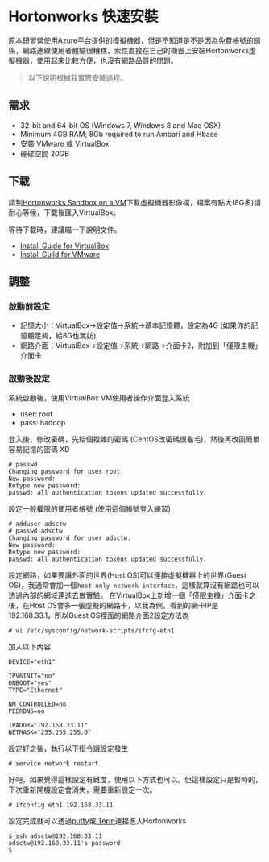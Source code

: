 # Hortonworks 快速安裝 #

原本研習營使用Azure平台提供的模擬機器，但是不知道是不是因為免費帳號的關係，網路連線使用者體驗很糟糕，索性直接在自己的機器上安裝Hortonworks虛擬機器，使用起來比較方便，也沒有網路品質的問題。

> 以下說明根據我實際安裝過程。

## 需求 ##

- 32-bit and 64-bit OS (Windows 7, Windows 8 and Mac OSX)
- Minimum 4GB RAM; 8Gb required to run Ambari and Hbase
- 安裝 VMware 或 VirtualBox
- 硬碟空間 20GB

## 下載 ##

請到[Hortonworks Sandbox on a VM](http://hortonworks.com/products/hortonworks-sandbox/#install)下載虛擬機器影像檔，檔案有點大(8G多)請耐心等候，下載後匯入VirtualBox。

等待下載時，建議瞄一下說明文件。
- [Install Guide for VirtualBox](http://hortonworks.com/wp-content/uploads/2015/07/Import_on_Vbox_7_20_2015.pdf)
- [Install Guild for VMware](http://hortonworks.com/wp-content/uploads/2015/07/Import_on_VMware_7_20_2015.pdf)

## 調整 ##

### 啟動前設定 ###
- 記憶大小：VirtualBox→設定值→系統→基本記憶體，設定為4G (如果你的記憶體足夠，給8G也無妨)
- 網路介面：VirtualBox→設定值→系統→網路→介面卡2，附加到「僅限主機」介面卡

### 啟動後設定 ###
系統啟動後，使用VirtualBox VM使用者操作介面登入系統
- user: root
- pass: hadoop

登入後，修改密碼，先給個複雜的密碼 (CentOS改密碼很龜毛)，然後再改回簡單容易記憶的密碼 XD
```
# passwd
Changing password for user root.
New password:
Retype new password:
passwd: all authentication tokens updated successfully.
```

設定一般權限的使用者帳號 (使用這個帳號登入練習)
```
# adduser adsctw
# passwd adsctw
Changing password for user adsctw.
New password:
Retype new password:
passwd: all authentication tokens updated successfully.
```

設定網路，如果要讓外面的世界(Host OS)可以連接虛擬機器上的世界(Guest OS)，我通常會加一個```host-only network interface```，這樣就算沒有網路也可以透過內部的網域連進去做實驗。
在VirtualBox上新增一個「僅限主機」介面卡之後，在Host OS會多一張虛擬的網路卡，以我為例，看到的網卡IP是192.168.33.1，所以Guest OS裡面的網路介面2設定方法為
```
# vi /etc/sysconfig/network-scripts/ifcfg-eth1
```
加入以下內容
```
DEVICE="eth1"

IPV6INIT="no"
ONBOOT="yes"
TYPE="Ethernet"

NM_CONTROLLED=no
PEERDNS=no

IPADDR="192.168.33.11"
NETMASK="255.255.255.0"
```
設定好之後，執行以下指令讓設定發生
```
# service network restart
```

好吧，如果覺得這樣設定有難度，使用以下方式也可以。但這樣設定只是暫時的，下次重新開機設定會消失，需要重新設定一次。
```
# ifconfig eth1 192.168.33.11
```

設定完成就可以透過[putty](http://www.chiark.greenend.org.uk/~sgtatham/putty/)或[iTerm](https://www.iterm2.com/)連接進入Hortonworks
```
$ ssh adsctw@192.168.33.11
adsctw@192.168.33.11's password:
$
```
